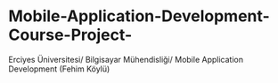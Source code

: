 # Mobile-Application-Development-Course-Project-
Erciyes Üniversitesi/ Bilgisayar Mühendisliği/ Mobile Application Development (Fehim Köylü)
